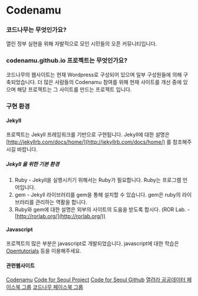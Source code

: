 # Codenamu

### 코드나무는 무엇인가요?
열린 정부 실현을 위해 자발적으로 모인 시민들의 오픈 커뮤니티입니다.
### codenamu.github.io 프로젝트는 무엇인가요?
코드나무의 웹사이트는 현재 Wordpress로 구성되어 있으며 일부 구성원들에 의해 구축되었습니다. 더 많은 사람들의 Codenamu 참여를 위해 현재 사이트를 개선 중에 있으며 해당 프로젝트는 그 사이트를 만드는 프로젝트 입니다.
### 구현 환경

#### Jekyll

프로젝트는 Jekyll 프레임워크를 기반으로 구현됩니다. Jekyll에 대한 설명은 [http://jekyllrb.com/docs/home/](http://jekyllrb.com/docs/home/) 를 참조해주시길 바랍니다.

##### Jekyll 을 위한 기본 환경
1. Ruby - Jekyll을 실행시키기 위해서는 Ruby가 필요합니다. Ruby는 프로그램 언어입니다.
2. gem - Jekyll 라이브러리를 gem을 통해 설치할 수 있습니다. gem은 ruby의 라이브러리를 관리하는 역활을 합니다.
3. Ruby와 gem에 대한 설명은 외부의 사이트의 도움을 받도록 합시다.
(ROR Lab. - [http://rorlab.org/](http://rorlab.org/))

#### Javascript

프로젝트의 많은 부분은 javascript로 개발되었습니다. javascript에 대한 학습은 [Opentutorials](Opentutorials.org) 등을 이용해주세요.

#### 관련웹사이트
[Codenamu](http://codenamu.org)
[Code for Seoul Project](http://codenamu.org/projects/code-for-seoul/)
[Code for Seoul Github](https://github.com/codeforseoul)
[열려라 공공데이터 페이스북 그룹](https://www.facebook.com/groups/OpenGov20/)
[코드나무 페이스북 그룹](https://www.facebook.com/groups/codenamu/)


